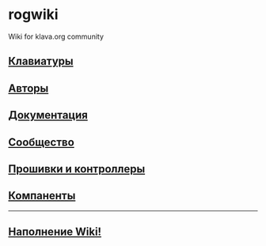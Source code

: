 # rogwiki
Wiki for klava.org community

## [Клавиатуры](keyboards.md)

## [Авторы](authors.md)

## [Документация](docs.md)

## [Сообщество](community.md)

## [Прошивки и контроллеры](wares.md)

## [Компаненты](companents.md)

---
 
## [Наполнение Wiki!](wikifulling.md)  

